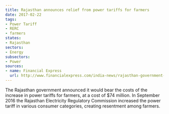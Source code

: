 ```yaml
---
title: Rajasthan announces relief from power tariffs for farmers
date: 2017-02-22
tags:
- Power Tariff
- RERC
- farmers
states:
- Rajasthan
sectors:
- Energy
subsectors:
- Power
sources:
- name: Financial Express
  url: http://www.financialexpress.com/india-news/rajasthan-government-to-bear-power-tariff-hike-for-farmers/556873/
---
```


The Rajasthan government announced it would bear the costs of the increase in power tariffs for farmers, at a cost of $74 million. In September 2016 the Rajasthan Electricity Regulatory Commission increased the power tariff in various consumer categories, creating resentment among farmers.
